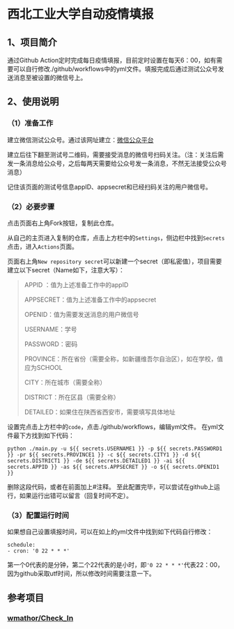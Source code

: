 # **西北工业大学自动疫情填报**
## 1、项目简介
通过Github Action定时完成每日疫情填报，目前定时设置在每天6：00，如有需要可以自行修改./github/workflows中的yml文件。填报完成后通过测试公众号发送消息至被设置的微信号上。
## 2、使用说明
### （1）准备工作
建立微信测试公众号。通过该网址建立：[微信公众平台](https://mp.weixin.qq.com/debug/cgi-bin/sandboxinfo?action=showinfo&t=sandbox/index)

建立后往下翻至测试号二维码，需要接受消息的微信号扫码关注。（注：关注后需发一条消息给公众号，之后每两天需要给公众号发一条消息，不然无法接受公众号消息）

记住该页面的测试号信息appID、appsecret和已经扫码关注的用户微信号。


### （2）必要步骤
点击页面右上角Fork按钮，复制此仓库。

从自己的主页进入复制的仓库，点击上方栏中的`Settings`，侧边栏中找到`Secrets`点击，进入`Actions`页面。

页面右上角`New repository secret`可以新建一个secret（即私密值），项目需要建立以下secret（Name如下，注意大写）：

> APPID ：值为上述准备工作中的appID
> 
> APPSECRET：值为上述准备工作中的appsecret
> 
> OPENID：值为需要发送消息的用户微信号
> 
> USERNAME：学号
> 
> PASSWORD：密码
> 
> PROVINCE：所在省份（需要全称，如新疆维吾尔自治区），如在学校，值应为SCHOOL
> 
> CITY：所在城市（需要全称）
> 
> DISTRICT：所在区县（需要全称）
> 
> DETAILED：如果住在陕西省西安市，需要填写具体地址

设置完点击上方栏中的`code`，点击./github/workflows，编辑yml文件。
在yml文件最下方找到如下代码：

    python ./main.py -u ${{ secrets.USERNAME1 }} -p ${{ secrets.PASSWORD1 }} -pr ${{ secrets.PROVINCE1 }} -c ${{ secrets.CITY1 }} -d ${{ secrets.DISTRICT1 }} -de ${{ secrets.DETAILED1 }} -ai ${{ secrets.APPID }} -as ${{ secrets.APPSECRET }} -o ${{ secrets.OPENID1 }}
   
   删除这段代码，或者在前面加上#注释。
   至此配置完毕，可以尝试在github上运行，如果运行出错可以留言（回复时间不定）。

### （3）配置运行时间
如果想自己设置填报时间，可以在如上的yml文件中找到如下代码自行修改：

    schedule:
    - cron: '0 22 * * *'
第一个0代表的是分钟，第二个22代表的是小时，即`'0 22 * * *'`代表22：00，因为github采取utf时间，所以修改时间需要注意一下。

## 参考项目
### [wmathor/Check_In](https://github.com/wmathor/Check_In)